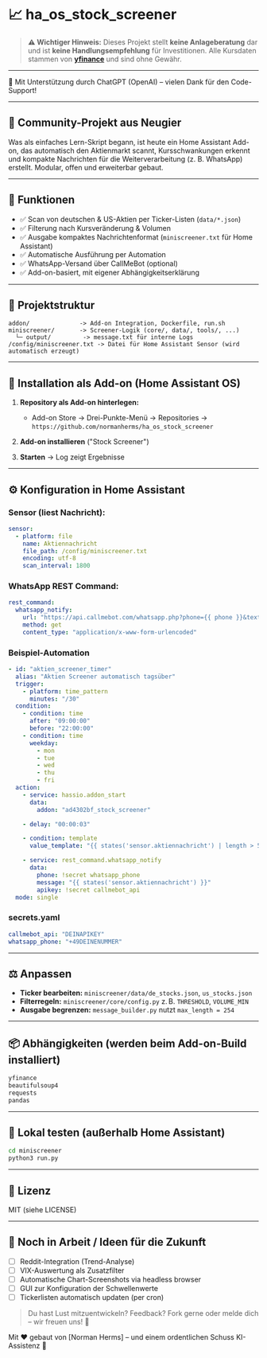 # 📈 ha_os_stock_screener

> **⚠️ Wichtiger Hinweis:**
> Dieses Projekt stellt **keine Anlageberatung** dar und ist **keine Handlungsempfehlung** für Investitionen.
> Alle Kursdaten stammen von **[yfinance](https://pypi.org/project/yfinance/)** und sind ohne Gewähr.

---

🤖 Mit Unterstützung durch ChatGPT (OpenAI) – vielen Dank für den Code-Support!

---

## 🤝 Community-Projekt aus Neugier

Was als einfaches Lern-Skript begann, ist heute ein Home Assistant Add-on, das automatisch den Aktienmarkt scannt, Kursschwankungen erkennt und kompakte Nachrichten für die Weiterverarbeitung (z. B. WhatsApp) erstellt. Modular, offen und erweiterbar gebaut.

---

## 🔧 Funktionen

- ✅ Scan von deutschen & US-Aktien per Ticker-Listen (`data/*.json`)
- ✅ Filterung nach Kursveränderung & Volumen
- ✅ Ausgabe kompaktes Nachrichtenformat (`miniscreener.txt` für Home Assistant)
- ✅ Automatische Ausführung per Automation
- ✅ WhatsApp-Versand über CallMeBot (optional)
- ✅ Add-on-basiert, mit eigener Abhängigkeitserklärung

---

## 📂 Projektstruktur

```text
addon/              -> Add-on Integration, Dockerfile, run.sh
miniscreener/       -> Screener-Logik (core/, data/, tools/, ...)
  └─ output/         -> message.txt für interne Logs
/config/miniscreener.txt -> Datei für Home Assistant Sensor (wird automatisch erzeugt)
```

---

## 🚀 Installation als Add-on (Home Assistant OS)

1. **Repository als Add-on hinterlegen:**
   - Add-on Store → Drei-Punkte-Menü → Repositories → `https://github.com/normanherms/ha_os_stock_screener`

2. **Add-on installieren** ("Stock Screener")
3. **Starten** → Log zeigt Ergebnisse

---

## ⚙️ Konfiguration in Home Assistant

### Sensor (liest Nachricht):

```yaml
sensor:
  - platform: file
    name: Aktiennachricht
    file_path: /config/miniscreener.txt
    encoding: utf-8
    scan_interval: 1800
```

### WhatsApp REST Command:

```yaml
rest_command:
  whatsapp_notify:
    url: "https://api.callmebot.com/whatsapp.php?phone={{ phone }}&text={{ message }}&apikey={{ apikey }}"
    method: get
    content_type: "application/x-www-form-urlencoded"
```

### Beispiel-Automation

```yaml
- id: "aktien_screener_timer"
  alias: "Aktien Screener automatisch tagsüber"
  trigger:
    - platform: time_pattern
      minutes: "/30"
  condition:
    - condition: time
      after: "09:00:00"
      before: "22:00:00"
    - condition: time
      weekday:
        - mon
        - tue
        - wed
        - thu
        - fri
  action:
    - service: hassio.addon_start
      data:
        addon: "ad4302bf_stock_screener"

    - delay: "00:00:03"

    - condition: template
      value_template: "{{ states('sensor.aktiennachricht') | length > 5 }}"

    - service: rest_command.whatsapp_notify
      data:
        phone: !secret whatsapp_phone
        message: "{{ states('sensor.aktiennachricht') }}"
        apikey: !secret callmebot_api
  mode: single
```

### secrets.yaml
```yaml
callmebot_api: "DEINAPIKEY"
whatsapp_phone: "+49DEINENUMMER"
```

---

## ⚖️ Anpassen

- **Ticker bearbeiten:** `miniscreener/data/de_stocks.json`, `us_stocks.json`
- **Filterregeln:** `miniscreener/core/config.py` z. B. `THRESHOLD`, `VOLUME_MIN`
- **Ausgabe begrenzen:** `message_builder.py` nutzt `max_length = 254`

---

## 📦 Abhängigkeiten (werden beim Add-on-Build installiert)

```txt
yfinance
beautifulsoup4
requests
pandas
```

---

## 🔮 Lokal testen (außerhalb Home Assistant)

```bash
cd miniscreener
python3 run.py
```

---

## 📌 Lizenz

MIT (siehe LICENSE)

---

## 🚀 Noch in Arbeit / Ideen für die Zukunft

- [ ] Reddit-Integration (Trend-Analyse)
- [ ] VIX-Auswertung als Zusatzfilter
- [ ] Automatische Chart-Screenshots via headless browser
- [ ] GUI zur Konfiguration der Schwellenwerte
- [ ] Tickerlisten automatisch updaten (per cron)

> Du hast Lust mitzuentwickeln? Feedback? Fork gerne oder melde dich – wir freuen uns! 🚀

Mit ❤️ gebaut von [Norman Herms] – und einem ordentlichen Schuss KI-Assistenz 🤖
